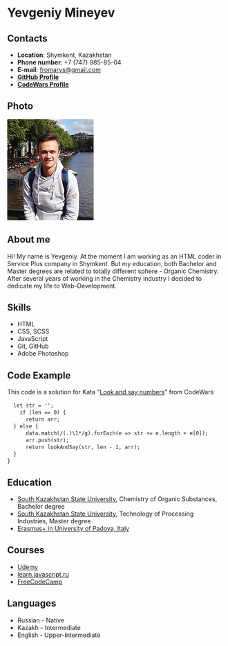 # Yevgeniy Mineyev

## Contacts

- **Location**: Shymkent, Kazakhstan
- **Phone number**: +7 (747) 985-85-04
- **E-mail**: fromarys@gmail.com
- **[GitHub Profile](https://github.com/fromarys)**
- **[CodeWars Profile](https://www.codewars.com/users/fromarys)**

## Photo
![my photo](myphoto.jpg)

## About me
Hi! My name is Yevgeniy. At the moment I am working as an HTML coder in Service Plus company in Shymkent. But my education, both Bachelor and Master degrees are related to totally different sphere - Organic Chemistry. After several years of working in the Chemistry industry I decided to dedicate my life to Web-Development.

## Skills
- HTML
- CSS, SCSS
- JavaScript
- Git, GitHub
- Adobe Photoshop

## Code Example
This code is a solution for Kata "[Look and say numbers](https://www.codewars.com/kata/53ea07c9247bc3fcaa00084d)" from CodeWars
```function lookAndSay(data,len, arr = []){
  let str = '';
    if (len == 0) {
      return arr;
  } else {
      data.match(/(.)\1*/g).forEach(e => str += e.length + e[0]);
      arr.push(str);
      return lookAndSay(str, len - 1, arr);
  }
}
```
## Education
- [South Kazakhstan State University](https://auezov.edu.kz/rus), Chemistry of Organiс Substances, Bachelor degree
- [South Kazakhstan State University](https://auezov.edu.kz/rus), Technology of Processing Industries, Master degree
- [Erasmus+ in University of Padova, Italy](https://www.unipd.it/en/)

## Courses
 - [Udemy](https://www.udemy.com/)
 - [learn.javascript.ru](https://learn.javascript.ru/)
 - [FreeCodeCamp](https://www.freecodecamp.org/)

## Languages
- Russian - Native
- Kazakh - Intermediate
- English - Upper-Intermediate
